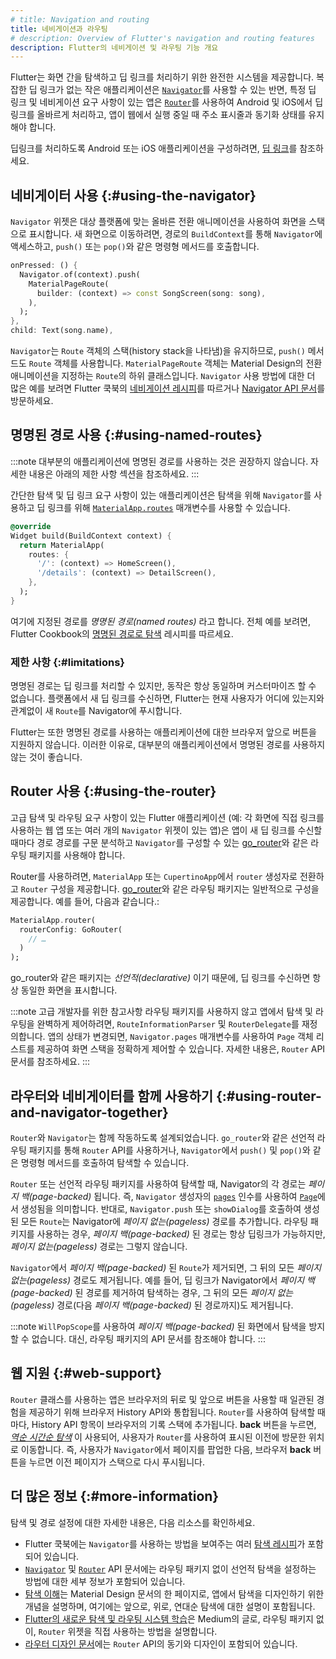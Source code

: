 ```yaml
---
# title: Navigation and routing
title: 네비게이션과 라우팅
# description: Overview of Flutter's navigation and routing features
description: Flutter의 네비게이션 및 라우팅 기능 개요
---
```


Flutter는 화면 간을 탐색하고 딥 링크를 처리하기 위한 완전한 시스템을 제공합니다. 
복잡한 딥 링크가 없는 작은 애플리케이션은 [`Navigator`][]를 사용할 수 있는 반면, 
특정 딥 링크 및 네비게이션 요구 사항이 있는 앱은 [`Router`][]를 사용하여 
Android 및 iOS에서 딥 링크를 올바르게 처리하고, 앱이 웹에서 실행 중일 때 주소 표시줄과 동기화 상태를 유지해야 합니다.

딥링크를 처리하도록 Android 또는 iOS 애플리케이션을 구성하려면, [딥 링크][Deep linking]를 참조하세요.

## 네비게이터 사용 {:#using-the-navigator}

`Navigator` 위젯은 대상 플랫폼에 맞는 올바른 전환 애니메이션을 사용하여 화면을 스택으로 표시합니다. 
새 화면으로 이동하려면, 경로의 `BuildContext`를 통해 `Navigator`에 액세스하고, 
`push()` 또는 `pop()`와 같은 명령형 메서드를 호출합니다.

```dart
onPressed: () {
  Navigator.of(context).push(
    MaterialPageRoute(
      builder: (context) => const SongScreen(song: song),
    ),
  );
},
child: Text(song.name),
```

`Navigator`는 `Route` 객체의 스택(history stack을 나타냄)을 유지하므로, 
`push()` 메서드도 `Route` 객체를 사용합니다. 
`MaterialPageRoute` 객체는 Material Design의 전환 애니메이션을 지정하는 `Route`의 하위 클래스입니다. 
`Navigator` 사용 방법에 대한 더 많은 예를 보려면 
Flutter 쿡북의 [네비게이션 레시피][navigation recipes]를 따르거나 [Navigator API 문서][`Navigator`]를 방문하세요.

## 명명된 경로 사용 {:#using-named-routes}

:::note
대부분의 애플리케이션에 명명된 경로를 사용하는 것은 권장하지 않습니다.
자세한 내용은 아래의 제한 사항 섹션을 참조하세요.
:::

간단한 탐색 및 딥 링크 요구 사항이 있는 애플리케이션은 
탐색을 위해 `Navigator`를 사용하고 
딥 링크를 위해 [`MaterialApp.routes`][] 매개변수를 사용할 수 있습니다.

```dart
@override
Widget build(BuildContext context) {
  return MaterialApp(
    routes: {
      '/': (context) => HomeScreen(),
      '/details': (context) => DetailScreen(),
    },
  );
}
```

여기에 지정된 경로를 _명명된 경로(named routes)_ 라고 합니다. 
전체 예를 보려면, Flutter Cookbook의 [명명된 경로로 탐색][Navigate with named routes] 레시피를 따르세요.

### 제한 사항 {:#limitations}

명명된 경로는 딥 링크를 처리할 수 있지만, 동작은 항상 동일하며 커스터마이즈 할 수 없습니다. 
플랫폼에서 새 딥 링크를 수신하면, Flutter는 현재 사용자가 어디에 있는지와 관계없이 새 `Route`를 Navigator에 푸시합니다.

Flutter는 또한 명명된 경로를 사용하는 애플리케이션에 대한 브라우저 앞으로 버튼을 지원하지 않습니다. 
이러한 이유로, 대부분의 애플리케이션에서 명명된 경로를 사용하지 않는 것이 좋습니다.

## Router 사용 {:#using-the-router}

고급 탐색 및 라우팅 요구 사항이 있는 Flutter 애플리케이션
(예: 각 화면에 직접 링크를 사용하는 웹 앱 또는 여러 개의 `Navigator` 위젯이 있는 앱)은 
앱이 새 딥 링크를 수신할 때마다 경로 경로를 구문 분석하고 `Navigator`를 구성할 수 있는 
[go_router][]와 같은 라우팅 패키지를 사용해야 합니다.

Router를 사용하려면, `MaterialApp` 또는 `CupertinoApp`에서 `router` 생성자로 전환하고 `Router` 구성을 제공합니다.
[go_router][]와 같은 라우팅 패키지는 일반적으로 구성을 제공합니다. 예를 들어, 다음과 같습니다.:

```dart
MaterialApp.router(
  routerConfig: GoRouter(
    // …
  )
);
```

go_router와 같은 패키지는 _선언적(declarative)_ 이기 때문에, 딥 링크를 수신하면 항상 동일한 화면을 표시합니다.


:::note 고급 개발자를 위한 참고사항
라우팅 패키지를 사용하지 않고 앱에서 탐색 및 라우팅을 완벽하게 제어하려면, 
`RouteInformationParser` 및 `RouterDelegate`를 재정의합니다. 
앱의 상태가 변경되면, `Navigator.pages` 매개변수를 사용하여 `Page` 객체 리스트를 제공하여 
화면 스택을 정확하게 제어할 수 있습니다. 
자세한 내용은, `Router` API 문서를 참조하세요.
:::

## 라우터와 네비게이터를 함께 사용하기 {:#using-router-and-navigator-together}

`Router`와 `Navigator`는 함께 작동하도록 설계되었습니다. 
`go_router`와 같은 선언적 라우팅 패키지를 통해 `Router` API를 사용하거나, 
`Navigator`에서 `push()` 및 `pop()`와 같은 명령형 메서드를 호출하여 탐색할 수 있습니다.

`Router` 또는 선언적 라우팅 패키지를 사용하여 탐색할 때, Navigator의 각 경로는 _페이지 백(page-backed)_ 됩니다. 
즉, `Navigator` 생성자의 [`pages`][] 인수를 사용하여 [`Page`][]에서 생성됨을 의미합니다. 
반대로, `Navigator.push` 또는 `showDialog`를 호출하여 생성된 모든 `Route`는 
Navigator에 _페이지 없는(pageless)_ 경로를 추가합니다. 
라우팅 패키지를 사용하는 경우, 
_페이지 백(page-backed)_ 된 경로는 항상 딥링크가 가능하지만, 
_페이지 없는(pageless)_ 경로는 그렇지 않습니다.

`Navigator`에서 _페이지 백(page-backed)_ 된 `Route`가 제거되면, 
그 뒤의 모든 _페이지 없는(pageless)_ 경로도 제거됩니다. 
예를 들어, 딥 링크가 Navigator에서 _페이지 백(page-backed)_ 된 경로를 제거하여 탐색하는 경우, 
그 뒤의 모든 _페이지 없는(pageless)_ 경로(다음 _페이지 백(page-backed)_ 된 경로까지)도 제거됩니다.

:::note
`WillPopScope`를 사용하여 _페이지 백(page-backed)_ 된 화면에서 탐색을 방지할 수 없습니다. 
대신, 라우팅 패키지의 API 문서를 참조해야 합니다.
:::

## 웹 지원 {:#web-support}

`Router` 클래스를 사용하는 앱은 브라우저의 뒤로 및 앞으로 버튼을 사용할 때 일관된 경험을 제공하기 위해 
브라우저 History API와 통합됩니다. 
`Router`를 사용하여 탐색할 때마다, History API 항목이 브라우저의 기록 스택에 추가됩니다. 
**back** 버튼을 누르면, _[역순 시간순 탐색][reverse chronological navigation]_ 이 사용되어, 
사용자가 `Router`를 사용하여 표시된 이전에 방문한 위치로 이동합니다. 
즉, 사용자가 `Navigator`에서 페이지를 팝업한 다음, 
브라우저 **back** 버튼을 누르면 이전 페이지가 스택으로 다시 푸시됩니다.

## 더 많은 정보 {:#more-information}

탐색 및 경로 설정에 대한 자세한 내용은, 다음 리소스를 확인하세요.

* Flutter 쿡북에는 `Navigator`를 사용하는 방법을 보여주는 여러 [탐색 레시피][navigation recipes]가 포함되어 있습니다.
* [`Navigator`][] 및 [`Router`][] API 문서에는 
  라우팅 패키지 없이 선언적 탐색을 설정하는 방법에 대한 세부 정보가 포함되어 있습니다.
* [탐색 이해][Understanding navigation]는 Material Design 문서의 한 페이지로, 
  앱에서 탐색을 디자인하기 위한 개념을 설명하며, 여기에는 앞으로, 위로, 연대순 탐색에 대한 설명이 포함됩니다.
* [Flutter의 새로운 탐색 및 라우팅 시스템 학습][Learning Flutter's new navigation and routing system]은 
  Medium의 글로, 라우팅 패키지 없이, `Router` 위젯을 직접 사용하는 방법을 설명합니다.
* [라우터 디자인 문서][Router design document]에는 `Router` API의 동기와 디자인이 포함되어 있습니다.

[`Navigator`]: {{site.api}}/flutter/widgets/Navigator-class.html
[`Router`]: {{site.api}}/flutter/widgets/Router-class.html
[Deep linking]: /ui/navigation/deep-linking
[navigation recipes]: /cookbook#navigation
[`MaterialApp.routes`]: {{site.api}}/flutter/material/MaterialApp/routes.html
[Navigate with named routes]: /cookbook/navigation/named-routes
[go_router]: {{site.pub}}/packages/go_router
[`Page`]: {{site.api}}/flutter/widgets/Page-class.html
[`pages`]: {{site.api}}/flutter/widgets/Navigator/pages.html
[reverse chronological navigation]: https://material.io/design/navigation/understanding-navigation.html#reverse-navigation
[Understanding navigation]: https://material.io/design/navigation/understanding-navigation.html
[Learning Flutter's new navigation and routing system]: {{site.medium}}/flutter/learning-flutters-new-navigation-and-routing-system-7c9068155ade
[Router design document]: {{site.main-url}}/go/navigator-with-router

